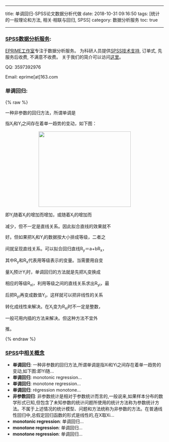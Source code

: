 
---
title: 单调回归-SPSS论文数据分析代做
date: 2018-10-31 09:16:50
tags: [统计的一般理论和方法, 相关·相联与回归, SPSS]
category: 数据分析服务
toc: true

---



<span></span>
<!-- more -->

### [SPSS](/tags/SPSS/)[数据分析服务](/categories/数据分析服务/):
[EPRIME工作室](http://eprime.cn/)专注于数据分析服务。
为科研人员提供[SPSS技术支持](http://eprime.cn/2018/08/18/EPRIME工作室SPSS代做服务详情/), 订单式, 先服务后收费, 不满意不收费。
关于我们的简介可以访问[这里](http://eprime.cn/2018/08/17/关于EPRIME工作室/)。

QQ: 3597392976

Email: eprime[at]163.com



### 单调回归:

{% raw %}
<div class="p1">一种非参数的回归方法，所谓单调是
指X<sub>i</sub>和Y<sub>i</sub>之间存在着单一趋势的变动，如下图：<p align="center"><span class="imgdiv" style="text-align:center;"><img onclick="zoomPic(this);" align="absmiddle" width="293" height="240" src="/CRFDPIC/R200806043/R200806043.0185.3%5B4681592631f4%5D.png"></span></p>
<p>即Y<sub>i</sub>随着X<sub>i</sub>的增加而增加，或随着X<sub>i</sub>的增加而
减少，但不一定是直线关系。因此拟合直线的效果就不
好。但如果把X<sub>i</sub>和Y<sub>i</sub>的数据按大小排成等级，二者之
间就呈现直线关系。可以拟合回归直线R<sub>y</sub>＝a+bR<sub>x</sub>，
其中R<sub>y</sub>和R<sub>x</sub>代表用等级表示的变量。当需要用自变
量X<sub>i</sub>预计Y<sub>i</sub>时，单调回归的方法就是先把X<sub>i</sub>变换成
相应的等级R<sub>xi</sub>，利用等级之间的直线关系求出R<sub>yi</sub>，最
后把R<sub>yi</sub>再变成数值Y<sub>i</sub>，这样就可以把非线性的关系
转化成线性来解决。在X<sub>i</sub>变为R<sub>xi</sub>时不一定是整数，
一般可用内插的方法来解决。但这种方法不宜外
推。</p></div>
{% endraw %}



### [SPSS](/tags/SPSS/)中[相关概念](/categories/数据分析服务)

- **单调回归**: 一种非参数的回归方法,所谓单调是指Xi和Yi之间存在着单一趋势的变动,如下图:即Yi随...
- **单调回归**: monotonic regression...
- **单调回归**: monotone regression...
- **单调回归**: régression monotone...
- **非参数回归**: 非参数统计是相对于参数统计而言的,一般说来,如果样本分布的数学形式已知,但包含了未知参数的统计问题所使用的统计方法称为参数统计方法。不属于上述情况的统计模型、问题和方法统称为非参数的方法。在普通线性回归中,总假定回归函数的形式是线性的,在X取Xi...
- **monotonic regression**: 单调回归...
- **monotone regression**: 单调回归...
- **monotone regression**: 单调回归...






